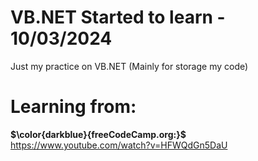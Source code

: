 # VB.NET Started to learn - 10/03/2024
Just my practice on VB.NET (Mainly for storage my code)

# Learning from:
<b>$\color{darkblue}{freeCodeCamp.org:}$</b> https://www.youtube.com/watch?v=HFWQdGn5DaU

